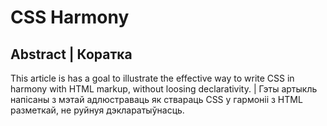 # CSS Harmony

## Abstract | Коратка
This article is has a goal to illustrate the effective way to write CSS in harmony with HTML markup, without loosing declarativity. | Гэты артыкль напісаны з мэтай адлюстраваць як ствараць CSS у гармоніі з HTML разметкай, не руйнуя дэкларатыўнасць. 

